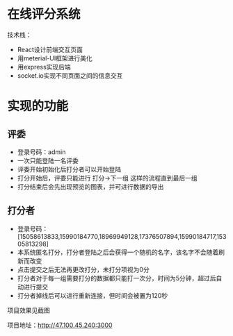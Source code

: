 # 在线评分系统

技术栈：
- React设计前端交互页面
- 用meterial-UI框架进行美化
- 用express实现后端
- socket.io实现不同页面之间的信息交互

# 实现的功能

## 评委
- 登录号码：admin
- 一次只能登陆一名评委
- 评委开始初始化后打分者可以开始登陆
- 打分开始后，评委只能进行 打分->下一组 这样的流程直到最后一组
- 打分结束后会先出现预览的图表，并可进行数据的导出

## 打分者
- 登录号码：[15058613833,15990184770,18969949128,17376507894,15990184717,15305813298]
- 本系统匿名打分，打分者登陆之后会获得一个随机的名字，该名字不会随着刷新而改变
- 点击提交之后无法再更改打分，未打分项视为0分
- 打分者对于每一组需要打分的数据都只能打一次分，时间为5分钟，超过后自动进行提交
- 打分者掉线后可以进行重新连接，但时间会被置为120秒


项目效果见截图

项目地址：http://47.100.45.240:3000
